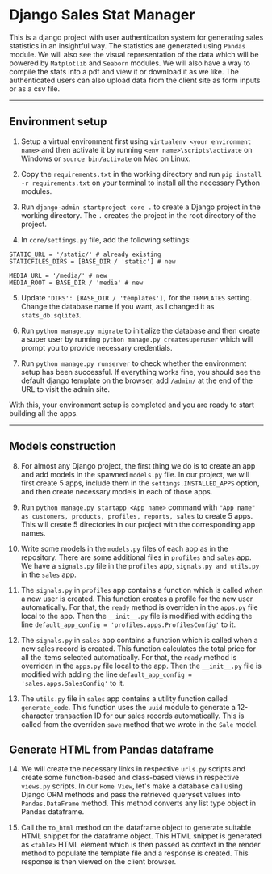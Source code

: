 # Django Sales Stat Manager

This is a django project with user authentication system for generating sales statistics in an insightful way. The statistics are generated using `Pandas` module. We will also see the visual representation of the data which will be powered by `Matplotlib` and `Seaborn` modules. We will also have a way to compile the stats into a pdf and view it or download it as we like. The authenticated users can also upload data from the client site as form inputs or as a csv file.

<hr>

## Environment setup

1. Setup a virtual environment first using `virtualenv <your environment name>` and then activate it by running `<env name>\scripts\activate` on Windows or `source bin/activate` on Mac on Linux.

2. Copy the `requirements.txt` in the working directory and run `pip install -r requirements.txt` on your terminal to install all the necessary Python modules.

3. Run `django-admin startproject core .` to create a Django project in the working directory. The `.` creates the project in the root directory of the project.

4. In `core/settings.py` file, add the following settings:

```
STATIC_URL = '/static/' # already existing
STATICFILES_DIRS = [BASE_DIR / 'static'] # new

MEDIA_URL = '/media/' # new
MEDIA_ROOT = BASE_DIR / 'media' # new
```

5. Update `'DIRS': [BASE_DIR / 'templates'],` for the `TEMPLATES` setting. Change the database name if you want, as I changed it as `stats_db.sqlite3`.

6. Run `python manage.py migrate` to initialize the database and then create a super user by running `python manage.py createsuperuser` which will prompt you to provide necessary credentials.

7. Run `python manage.py runserver` to check whether the environment setup has been successful. If everything works fine, you should see the default django template on the browser, add `/admin/` at the end of the URL to visit the admin site.

With this, your environment setup is completed and you are ready to start building all the apps.

<hr>

## Models construction

8. For almost any Django project, the first thing we do is to create an app and add models in the spawned `models.py` file. In our project, we will first create 5 apps, include them in the `settings.INSTALLED_APPS` option, and then create necessary models in each of those apps.

9. Run `python manage.py startapp <App name>` command with `"App name" as customers, products, profiles, reports, sales` to create 5 apps. This will create 5 directories in our project with the corresponding app names.

10. Write some models in the `models.py` files of each app as in the repository. There are some additional files in `profiles` and `sales` app. We have a `signals.py` file in the `profiles` app, `signals.py and utils.py` in the `sales` app.

11. The `signals.py` in `profiles` app contains a function which is called when a new user is created. This function creates a profile for the new user automatically. For that, the `ready` method is overriden in the `apps.py` file local to the app. Then the `__init__.py` file is modified with adding the line `default_app_config = 'profiles.apps.ProfilesConfig'` to it.

12. The `signals.py` in `sales` app contains a function which is called when a new sales record is created. This function calculates the total price for all the items selected automatically. For that, the `ready` method is overriden in the `apps.py` file local to the app. Then the `__init__.py` file is modified with adding the line `default_app_config = 'sales.apps.SalesConfig'` to it.

13. The `utils.py` file in `sales` app contains a utility function called `generate_code`. This function uses the `uuid` module to generate a 12-character transaction ID for our sales records automatically. This is called from the overriden `save` method that we wrote in the `Sale` model.

## Generate HTML from Pandas dataframe

14. We will create the necessary links in respective `urls.py` scripts and create some function-based and class-based views in respective `views.py` scripts. In our `Home View`, let's make a database call using Django ORM methods and pass the retrieved queryset values into `Pandas.DataFrame` method. This method converts any list type object in Pandas dataframe.

15. Call the `to_html` method on the dataframe object to generate suitable HTML snippet for the dataframe object. This HTML snippet is generated as `<table>` HTML element which is then passed as context in the render method to populate the template file and a response is created. This response is then viewed on the client browser.
